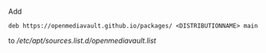Add

``deb https://openmediavault.github.io/packages/ <DISTRIBUTIONNAME> main``

to */etc/apt/sources.list.d/openmediavault.list*
